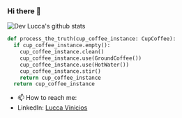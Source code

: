 ### Hi there 👋
![ Dev Lucca's github stats](https://github-readme-stats.vercel.app/api?username=mrlucca&show_icons=true&theme=radical)

```python
def process_the_truth(cup_coffee_instance: CupCoffee):
  if cup_coffee_instance.empty():
    cup_coffee_instance.clean()
    cup_coffee_instance.use(GroundCoffee())
    cup_coffee_instance.use(HotWater())
    cup_coffee_instance.stir()
    return cup_coffee_instance
  return cup_coffee_instance
```
- 📫 How to reach me: 
- LinkedIn: <a href = "https://www.linkedin.com/in/lucca-vinicios-7884291b3/">Lucca Vinicios</a>


